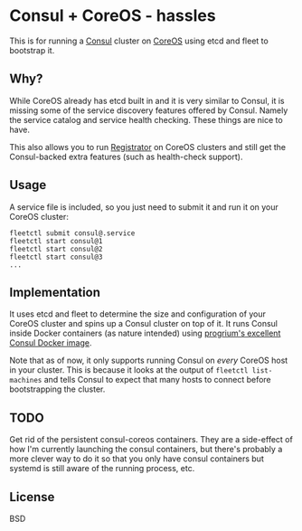 # Consul + CoreOS - hassles

This is for running a [Consul](http://consul.io/) cluster on [CoreOS](http://coreos.com) using etcd and fleet to bootstrap it.

## Why?

While CoreOS already has etcd built in and it is very similar to Consul, it is missing some of the service discovery features offered by Consul. Namely the service catalog and service health checking. These things are nice to have.

This also allows you to run [Registrator](https://github.com/progrium/registrator) on CoreOS clusters and still get the Consul-backed extra features (such as health-check support).

## Usage

A service file is included, so you just need to submit it and run it on your CoreOS cluster:

```
fleetctl submit consul@.service
fleetctl start consul@1
fleetctl start consul@2
fleetctl start consul@3
...
```

## Implementation

It uses etcd and fleet to determine the size and configuration of your CoreOS cluster and spins up a Consul cluster on top of it. It runs Consul inside Docker containers (as nature intended) using [progrium's excellent Consul Docker image](https://github.com/progrium/docker-consul).

Note that as of now, it only supports running Consul on *every* CoreOS host in your cluster. This is because it looks at the output of `fleetctl list-machines` and tells Consul to expect that many hosts to connect before bootstrapping the cluster.

## TODO

Get rid of the persistent consul-coreos containers. They are a side-effect of how I'm currently launching the consul containers, but there's probably a more clever way to do it so that you only have consul containers but systemd is still aware of the running process, etc.

## License

BSD

